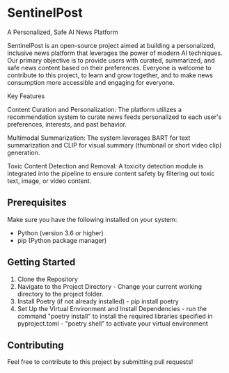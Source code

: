 # SentinelPost
A Personalized, Safe AI News Platform

SentinelPost is an open-source project aimed at building a personalized, inclusive news platform that leverages the power of modern AI techniques. Our primary objective is to provide users with curated, summarized, and safe news content based on their preferences. Everyone is welcome to contribute to this project, to learn and grow together, and to make news consumption more accessible and engaging for everyone.

Key Features

Content Curation and Personalization: The platform utilizes a recommendation system to curate news feeds personalized to each user's preferences, interests, and past behavior.

Multimodal Summarization: The system leverages BART for text summarization and CLIP for visual summary (thumbnail or short video clip) generation.

Toxic Content Detection and Removal: A toxicity detection module is integrated into the pipeline to ensure content safety by filtering out toxic text, image, or video content.


## Prerequisites

Make sure you have the following installed on your system:
- Python (version 3.6 or higher)
- pip (Python package manager)


## Getting Started

1. Clone the Repository
2. Navigate to the Project Directory - Change your current working directory to the project folder.
3. Install Poetry (if not already installed) - pip install poetry
4. Set Up the Virtual Environment and Install Dependencies - run the command "poetry install" to install the required libraries specified in pyproject.toml - "poetry shell" to activate your virtual environment


## Contributing

Feel free to contribute to this project by submitting pull requests!
